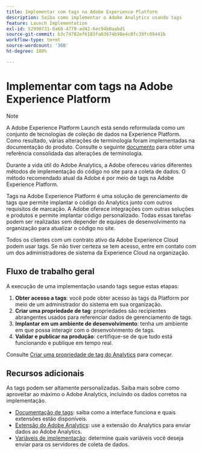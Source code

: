 ```yaml
---
title: Implementar com tags na Adobe Experience Platform
description: Saiba como implementar o Adobe Analytics usando tags
feature: Launch Implementation
exl-id: 52990731-8a68-4779-ad42-6ec94b0aabd1
source-git-commit: b3c74782ef6183fa63674b98e4c0fc39fc09441b
workflow-type: tm+mt
source-wordcount: '360'
ht-degree: 100%

---
```


# Implementar com tags na Adobe Experience Platform

>[!NOTE]
>A Adobe Experience Platform Launch está sendo reformulada como um conjunto de tecnologias de coleção de dados na Experience Platform. Como resultado, várias alterações de terminologia foram implementadas na documentação do produto. Consulte o seguinte [documento](https://experienceleague.adobe.com/docs/experience-platform/tags/term-updates.html?lang=pt-BR) para obter uma referência consolidada das alterações de terminologia.

Durante a vida útil do Adobe Analytics, a Adobe ofereceu vários diferentes métodos de implementação do código no site para a coleta de dados. O método recomendado atual da Adobe é por meio de tags na Adobe Experience Platform.

Tags na Adobe Experience Platform é uma solução de gerenciamento de tags que permite implantar o código do Analytics junto com outros requisitos de marcação. A Adobe oferece integrações com outras soluções e produtos e permite implantar código personalizado. Todas essas tarefas podem ser realizadas sem depender de equipes de desenvolvimento na organização para atualizar o código no site.

Todos os clientes com um contrato ativo da Adobe Experience Cloud podem usar tags. Se não tiver certeza se tem acesso, entre em contato com um dos administradores de sistema da Experience Cloud na organização.

## Fluxo de trabalho geral

A execução de uma implementação usando tags segue estas etapas:

1. **Obter acesso a tags**: você pode obter acesso às tags da Platform por meio de um administrador do sistema em sua organização.
2. **Criar uma propriedade de tag**: propriedades são recipientes abrangentes usados para referenciar dados de gerenciamento de tags.
3. **Implantar em um ambiente de desenvolvimento**: tenha um ambiente em que possa interagir com o desenvolvimento de tags.
4. **Validar e publicar na produção**: certifique-se de que tudo está funcionando e publique em tempo real.

Consulte [Criar uma propriedade de tag do Analytics](create-analytics-property.md) para começar.

## Recursos adicionais

As tags podem ser altamente personalizadas. Saiba mais sobre como aproveitar ao máximo o Adobe Analytics, incluindo os dados corretos na implementação.

* [Documentação de tags](https://experienceleague.adobe.com/docs/experience-platform/tags/home.html?lang=pt-BR): saiba como a interface funciona e quais extensões estão disponíveis.
* [Extensão do Adobe Analytics](https://experienceleague.adobe.com/docs/experience-platform/tags/extensions/adobe/analytics/overview.html?lang=pt-BR): use a extensão do Analytics para enviar dados ao Adobe Analytics.
* [Variáveis de implementação](../vars/overview.md): determine quais variáveis você deseja enviar para os servidores de coleta de dados.
